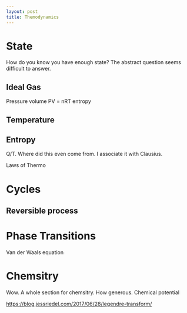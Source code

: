 ```yaml
---
layout: post
title: Themodynamics
---
```



# State
How do you know you have enough state?
The abstract question seems difficult to answer.


## Ideal Gas
Pressure volume
PV = nRT
entropy


## Temperature
## Entropy
Q/T. Where did this even come from. I associate it with Clausius.

Laws of Thermo
# Cycles
## Reversible process
# Phase Transitions
Van der Waals equation

# Chemsitry
Wow. A whole section for chemsitry. How generous.
Chemical potential

https://blog.jessriedel.com/2017/06/28/legendre-transform/